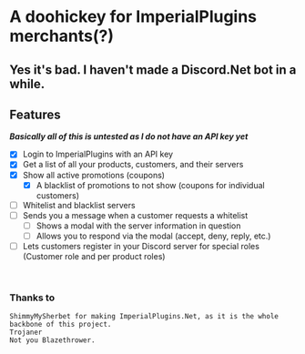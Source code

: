 # A doohickey for ImperialPlugins merchants(?)

## Yes it's bad. I haven't made a Discord.Net bot in a while.

## Features
 ***Basically all of this is untested as I do not have an API key yet***
- [x] Login to ImperialPlugins with an API key
- [x] Get a list of all your products, customers, and their servers
- [x] Show all active promotions (coupons)
    - [x] A blacklist of promotions to not show (coupons for individual customers)
- [ ] Whitelist and blacklist servers
- [ ] Sends you a message when a customer requests a whitelist
  - [ ] Shows a modal with the server information in question
  - [ ] Allows you to respond via the modal (accept, deny, reply, etc.)
- [ ] Lets customers register in your Discord server for special roles (Customer role and per product roles)

<br>

### Thanks to
```
ShimmyMySherbet for making ImperialPlugins.Net, as it is the whole backbone of this project.
Trojaner
Not you Blazethrower.
```